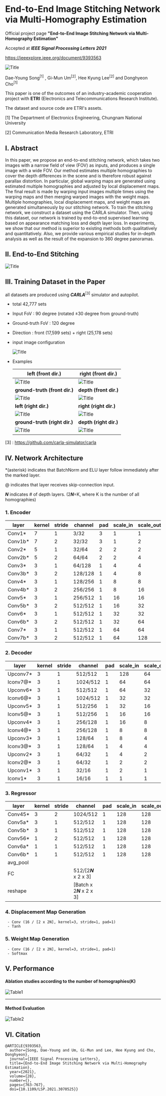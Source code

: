 

# End-to-End Image Stitching Network via Multi-Homography Estimation

Official project page **"End-to-End Image Stitching Network via Multi-Homography Estimation"**

Accepted at ***IEEE Signal Processing Letters 2021***

https://ieeexplore.ieee.org/document/9393563

![Title](./assets/title.gif)

Dae-Young Song<sup>[1]</sup> , Gi-Mun Um<sup>[2]</sup>, Hee Kyung Lee<sup>[2]</sup> and Donghyeon Cho<sup>[1]</sup>

This paper is one of the outcomes of an industry-academic cooperation project with **ETRI** (Electronics and Telecommunications Research Institute).

The dataset and source code are ETRI's assets.

[1] The Department of Electronics Engineering, Chungnam National University

[2] Communication Media Research Laboratory, ETRI



## I. Abstract

In this paper, we propose an end-to-end stitching network, which takes two images with a narrow field of view (FOV) as inputs, and produces a single image with a wide FOV. Our method estimates multiple homographies to cover the depth differences in the scene and is therefore robust against parallax distortion. In particular, global warping maps are generated using estimated multiple homographies and adjusted by local displacement maps. The final result is made by warping input images multiple times using the warping maps and then merging warped images with the weight maps. Multiple homographies, local displacement maps, and weight maps are generated simultaneously by our stitching network. To train the stitching network, we construct a dataset using the CARLA simulator. Then, using this dataset, our network is trained by end-to-end supervised learning based on appearance matching loss and depth layer loss. In experiments, we show that our method is superior to existing methods both qualitatively and quantitatively. Also, we provide various empirical studies for in-depth analysis as well as the result of the expansion to 360 degree panoramas.



## II. End-to-End Stitching



![Title](./assets/Figure2.JPG)



## III. Training Dataset in the Paper

all datasets are produced using ***CARLA***<sup>[3]</sup> simulator and autopilot.

- total 42,777 sets

- Input FoV : 90 degree (rotated ±30 degree from ground-truth)

- Ground-truth FoV : 120 degree

- Direction : front (17,599 sets) + right (25,178 sets)

- input image configuration

  ![Title](./assets/input_figure.JPG)

- Examples

  | left (front dir.)                         | right (front dir.)                         |
  | ----------------------------------------- | ------------------------------------------ |
  | ![Title](./assets/config1/front_left.png) | ![Title](./assets/config1/front_right.png) |
  | **ground-truth (front dir.)**             | **depth (front dir.)**                     |
  | ![Title](./assets/config1/front_gt.png)   | ![Title](./assets/config1/front_depth.png) |
  | **left (right dir.)**                     | **right (right dir.)**                     |
  | ![Title](./assets/config1/right_left.png) | ![Title](./assets/config1/right_right.png) |
  | **ground-truth (right dir.)**             | **depth (right dir.)**                     |
  | ![Title](./assets/config1/right_gt.png)   | ![Title](./assets/config1/right_depth.png) |

[3] : https://github.com/carla-simulator/carla





## IV. Network Architecture

*(asterisk) indicates that BatchNorm and ELU layer follow immediately after the marked layer.

@ indicates that layer receives skip-connection input.

***N*** indicates # of depth layers. (2***N***=K, where K is the number of all homographies)



### 1. Encoder

| layer   | kernel | stride | channel | pad  | scale_in | scale_out |
| ------- | ------ | ------ | ------- | ---- | -------- | --------- |
| Conv1*  | 7      | 1      | 3/32    | 3    | 1        | 1         |
| Conv1b* | 7      | 2      | 32/32   | 3    | 1        | 2         |
| Conv2*  | 5      | 1      | 32/64   | 2    | 2        | 2         |
| Conv2b* | 5      | 2      | 64/64   | 2    | 2        | 4         |
| Conv3*  | 3      | 1      | 64/128  | 1    | 4        | 4         |
| Conv3b* | 3      | 2      | 128/128 | 1    | 4        | 8         |
| Conv4*  | 3      | 1      | 128/256 | 1    | 8        | 8         |
| Conv4b* | 3      | 2      | 256/256 | 1    | 8        | 16        |
| Conv5*  | 3      | 1      | 256/512 | 1    | 16       | 16        |
| Conv5b* | 3      | 2      | 512/512 | 1    | 16       | 32        |
| Conv6*  | 3      | 1      | 512/512 | 1    | 32       | 32        |
| Conv6b* | 3      | 2      | 512/512 | 1    | 32       | 64        |
| Conv7*  | 3      | 1      | 512/512 | 1    | 64       | 64        |
| Conv7b* | 3      | 2      | 512/512 | 1    | 64       | 128       |



### 2. Decoder

| layer    | kernel | stride | channel  | pad  | scale_in | scale_out |
| -------- | ------ | ------ | -------- | ---- | -------- | --------- |
| Upconv7* | 3      | 1      | 512/512  | 1    | 128      | 64        |
| Iconv7@* | 3      | 1      | 1024/512 | 1    | 64       | 64        |
| Upconv6* | 3      | 1      | 512/512  | 1    | 64       | 32        |
| Iconv6@* | 3      | 1      | 1024/512 | 1    | 32       | 32        |
| Upconv5* | 3      | 1      | 512/256  | 1    | 32       | 16        |
| Iconv5@* | 3      | 1      | 512/256  | 1    | 16       | 16        |
| Upconv4* | 3      | 1      | 256/128  | 1    | 16       | 8         |
| Iconv4@* | 3      | 1      | 256/128  | 1    | 8        | 8         |
| Upconv3* | 3      | 1      | 128/64   | 1    | 8        | 4         |
| Iconv3@* | 3      | 1      | 128/64   | 1    | 4        | 4         |
| Upconv2* | 3      | 1      | 64/32    | 1    | 4        | 2         |
| Iconv2@* | 3      | 1      | 64/32    | 1    | 2        | 2         |
| Upconv1* | 3      | 1      | 32/16    | 1    | 2        | 1         |
| Iconv1*  | 3      | 1      | 16/16    | 1    | 1        | 1         |



### 3. Regressor

| layer    | kernel | stride | channel                    | pad  | scale_in | scale_out |
| -------- | ------ | ------ | -------------------------- | ---- | -------- | --------- |
| Conv45*  | 3      | 2      | 1024/512                   | 1    | 128      | 128       |
| Conv5a*  | 3      | 1      | 512/512                    | 1    | 128      | 128       |
| Conv5b*  | 3      | 1      | 512/512                    | 1    | 128      | 128       |
| Conv56*  | 1      | 2      | 512/512                    | 1    | 128      | 128       |
| Conv6a*  | 1      | 1      | 512/512                    | 1    | 128      | 128       |
| Conv6b*  | 1      | 1      | 512/512                    | 1    | 128      | 128       |
| avg_pool |        |        |                            |      |          |           |
| FC       |        |        | 512/[2***N*** x 2 x 3]     |      |          |           |
| reshape  |        |        | [Batch x 2***N*** x 2 x 3] |      |          |           |



### 4. Displacement Map Generation

```Conv (16 / [2 x 2])
 - Conv (16 / [2 x 2N], kernel=3, stride=1, pad=1)
 - Tanh
```



### 5. Weight Map Generation

```
 - Conv (16 / [2 x 2N], kernel=3, stride=1, pad=1)
 - Softmax
```





## V. Performance

#### Ablation studies according to the number of homographies(K)

![Table1](./assets/Table1.png)

---

#### Method Evaluation

![Table2](./assets/Table2.png)





## VI. Citation

```
@ARTICLE{9393563,
  author={Song, Dae-Young and Um, Gi-Mun and Lee, Hee Kyung and Cho, Donghyeon},
  journal={IEEE Signal Processing Letters}, 
  title={End-to-End Image Stitching Network via Multi-Homography Estimation}, 
  year={2021},
  volume={28},
  number={},
  pages={763-767},
  doi={10.1109/LSP.2021.3070525}}
```

